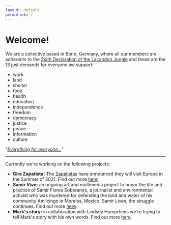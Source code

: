 ```yaml
---
layout: default
permalink: /
---
```

# Welcome!

We are a collective based in Bonn, Germany, where all our members are adherents to the [Sixth Declaration of the Lacandon Jungle](https://enlacezapatista.ezln.org.mx/sdsl-en/) and these are the 13 just demands for everyone we support:

* work
* land
* shelter
* food
* health
* education
* independence
* freedom
* democracy
* justice
* peace
* information
* culture

*"[Everything for everyone...](https://www.opendemocracy.net/en/democraciaabierta/zapatistas-lecciones-de-auto-organizaci%C3%B3n-comunitaria-en/)"*

---

Currently we're working on the following projects:

* **Gira Zapatista:** The [Zapatistas](http://enlacezapatista.ezln.org.mx/2021/01/01/primera-parte-una-declaracion-por-la-vida/) have announced they will visit Europe in the Summer of 2021. Find out more [here](/gira_zapatista).
* **Samir Vive:** an ongoing art and multimedia project to honor the life and practice of Samir Flores Soberanes, a journalist and environmental activist who was murdered for defending the land and water of his community Amilcingo in Morelos, Mexico. Samir Lives, the struggle continues. Find out more [here](/samir_vive).
* **Mark's story:** in collaboration with Lindsey Humprheys we're trying to tell Mark's story with his own words. Find out more [here](/marks_story).
